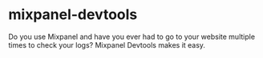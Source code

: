 # mixpanel-devtools

Do you use Mixpanel and have you ever had to go to your website multiple times to check your logs? Mixpanel Devtools makes it easy.
